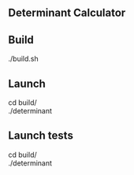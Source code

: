 ## Determinant Calculator

## Build
./build.sh
## Launch
cd build/ <br>
./determinant
## Launch tests
cd build/ <br>
./determinant